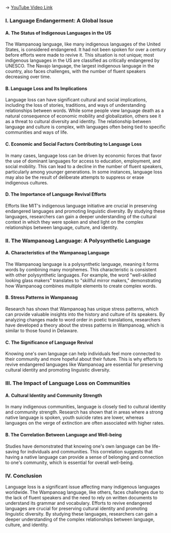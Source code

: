 -> [YouTube Video Link](https://www.youtube.com/watch?v=LOsNklq-dH8&list=PLUl4u3cNGP63BZGNOqrF2qf_yxOjuG35j&index=22&pp=iAQB)

### I. Language Endangerment: A Global Issue
#### A. The Status of Indigenous Languages in the US

The Wampanoag language, like many indigenous languages of the United States, is considered endangered. It had not been spoken for over a century before efforts were made to revive it. This situation is not unique; most indigenous languages in the US are classified as critically endangered by UNESCO. The Navajo language, the largest indigenous language in the country, also faces challenges, with the number of fluent speakers decreasing over time.

#### B. Language Loss and Its Implications

Language loss can have significant cultural and social implications, including the loss of stories, traditions, and ways of understanding relationships between words. While some people view language death as a natural consequence of economic mobility and globalization, others see it as a threat to cultural diversity and identity. The relationship between language and culture is complex, with languages often being tied to specific communities and ways of life.

#### C. Economic and Social Factors Contributing to Language Loss

In many cases, language loss can be driven by economic forces that favor the use of dominant languages for access to education, employment, and social mobility. This can lead to a decline in the number of fluent speakers, particularly among younger generations. In some instances, language loss may also be the result of deliberate attempts to suppress or erase indigenous cultures.

#### D. The Importance of Language Revival Efforts

Efforts like MIT's indigenous language initiative are crucial in preserving endangered languages and promoting linguistic diversity. By studying these languages, researchers can gain a deeper understanding of the cultural context in which they were spoken and shed light on the complex relationships between language, culture, and identity.

### II. The Wampanoag Language: A Polysynthetic Language
#### A. Characteristics of the Wampanoag Language

The Wampanoag language is a polysynthetic language, meaning it forms words by combining many morphemes. This characteristic is consistent with other polysynthetic languages. For example, the word "well-skilled looking glass makers" translates to "skillful mirror makers," demonstrating how Wampanoag combines multiple elements to create complex words.

#### B. Stress Patterns in Wampanoag

Research has shown that Wampanoag has unique stress patterns, which can provide valuable insights into the history and culture of its speakers. By analyzing changes made to word order in poetic translations, researchers have developed a theory about the stress patterns in Wampanoag, which is similar to those found in Delaware.

#### C. The Significance of Language Revival

Knowing one's own language can help individuals feel more connected to their community and more hopeful about their future. This is why efforts to revive endangered languages like Wampanoag are essential for preserving cultural identity and promoting linguistic diversity.

### III. The Impact of Language Loss on Communities
#### A. Cultural Identity and Community Strength

In many indigenous communities, language is closely tied to cultural identity and community strength. Research has shown that in areas where a strong native language is spoken, youth suicide rates are lower, whereas languages on the verge of extinction are often associated with higher rates.

#### B. The Correlation Between Language and Well-being

Studies have demonstrated that knowing one's own language can be life-saving for individuals and communities. This correlation suggests that having a native language can provide a sense of belonging and connection to one's community, which is essential for overall well-being.

### IV. Conclusion
Language loss is a significant issue affecting many indigenous languages worldwide. The Wampanoag language, like others, faces challenges due to the lack of fluent speakers and the need to rely on written documents to understand its grammar and vocabulary. Efforts to revive endangered languages are crucial for preserving cultural identity and promoting linguistic diversity. By studying these languages, researchers can gain a deeper understanding of the complex relationships between language, culture, and identity.